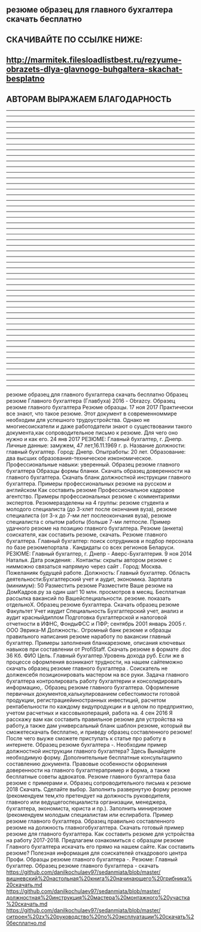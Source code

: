 резюме образец для главного бухгалтера скачать бесплатно
--------------------------------------------------
СКАЧИВАЙТЕ ПО ССЫЛКЕ НИЖЕ:
--------------------------------------------------
http://marmitek.filesloadlistbest.ru/rezyume-obrazets-dlya-glavnogo-buhgaltera-skachat-besplatno
--------------------------------------------------
АВТОРАМ ВЫРАЖАЕМ БЛАГОДАРНОСТЬ
--------------------------------------------------
--------------------------------------------------
--------------------------------------------------
--------------------------------------------------
--------------------------------------------------
--------------------------------------------------
--------------------------------------------------
--------------------------------------------------
--------------------------------------------------
--------------------------------------------------
--------------------------------------------------
--------------------------------------------------
--------------------------------------------------
--------------------------------------------------
--------------------------------------------------
--------------------------------------------------
--------------------------------------------------
--------------------------------------------------
--------------------------------------------------
--------------------------------------------------
--------------------------------------------------
--------------------------------------------------
--------------------------------------------------
--------------------------------------------------
--------------------------------------------------
--------------------------------------------------
--------------------------------------------------
--------------------------------------------------
--------------------------------------------------
--------------------------------------------------
--------------------------------------------------
--------------------------------------------------
--------------------------------------------------
--------------------------------------------------
--------------------------------------------------
--------------------------------------------------
--------------------------------------------------
--------------------------------------------------
--------------------------------------------------
--------------------------------------------------
--------------------------------------------------
--------------------------------------------------
--------------------------------------------------
--------------------------------------------------
--------------------------------------------------
--------------------------------------------------
--------------------------------------------------
--------------------------------------------------
--------------------------------------------------
--------------------------------------------------
--------------------------------------------------
резюме образец для главного бухгалтера скачать бесплатно Образец резюме Главного бухгалтера (Главбуха) 2016 - Obrazcy. Образец резюме главного бухгалтера  Резюме  образцы. 17 ноя 2017  Практически все знают, что такое резюме. Этот документ в современноммире необходим для успешного трудоустройства. Однако не многиесоискатели и даже работодатели знают о существовании такого документа,как сопроводительное письмо к резюме. Для чего оно нужно и как его. 24 янв 2017  РЕЗЮМЕ: Главный бухгалтер, г. Днепр. Личные данные: замужем, 47 лет,16.11.1969 г. р. Название должности: главный бухгалтер. Город: Днепр. Опытработы: 20 лет. Образование: два высших образования-техническое иэкономическое. Профессиональные навыки: уверенный. Образец резюме главного бухгалтера Образцы формы бланки. Скачать образец доверенности на главного бухгалтера. Скачать бланк должностной инструкции главного бухгалтера. Примеры профессиональных резюме на русском и английском
Как составить резюме  Профессиональное кадровое агентство. Примеры профессиональных резюме с комментариями экспертов. Резюмеразделены на 4 группы: резюме студента и молодого специалиста (до 3-хлет после окончания вуза), резюме специалиста (от 3-х до 7-ми лет послеокончания вуза), резюме специалиста с опытом работы (больше 7-ми летпосле. Пример удачного резюме на позицию главного бухгалтера. Резюме (анкета) соискателя, как составить резюме, скачать. Резюме главного бухгалтера. Главный бухгалтер: поиск сотрудников и подбор персонала по базе резюмепортала . Кандидаты со всех регионов Беларуси. РЕЗЮМЕ: Главный бухгалтер, г. Днепр - Аверс-Бухгалтерия. 9 ноя 2014  Наталья. Дата рождения: . Контакты: скрыты автором резюме  с нимможно связаться напрямую через сайт . Город: Москва. Пожеланияк будущей работе. Должность: Главный бухгалтер. Область деятельности:Бухгалтерский учет и аудит, экономика. Зарплата (минимум): 50
Разместить резюме Разместите Ваше резюме на ДомКадров.ру за один шаг! 10 млн. просмотров в месяц. Бесплатная рассылка вакансий по Вашейспециальности. резюме. показать отдельноX. Образец резюме бухгалтера. Скачать образец резюме  Факультет Учет иаудит Специальность Бухгалтерский учет, анализ и аудит красныйдиплом  Подготовка бухгалтерской и налоговой отчетности в ИФНС, ФондыФСС и ПФР; сентябрь 2001  январь 2005 г. ООО Эврика-М Должность:. Огромный банк резюме и образцы правильного написания резюме наработу по вакансии главный бухгалтер. Примеры заполнения бланкарезюме, описания ключевых навыков при составлении от ProfiStaff. Скачать резюме в формате .doc 36 Кб. ФИО  Цель. Главный бухгалтер.Уровень дохода  руб. Если же в процессе оформления возникают трудности, на нашем сайтеможно скачать образец резюме главного бухгалтера . Соискатель не долженсебя позиционировать мастером на все руки. Задача главного бухгалтера контролировать работу бухгалтерии и консолидировать информацию,. Образец резюме главного бухгалтера. Оформление первичных документов,калькулированием себестоимости готовой продукции, регистрациейиностранных инвестиций, расчетом рентабельности по каждому видупродукции и в целом по предприятию, учетом расчетных и кассовыхопераций, работа на. 4 сен 2016  Я расскажу вам как составить правильное резюме для устройства на работу,а также дам универсальный бланк  шаблон резюме, который вы сможетескачать бесплатно, и приведу образец составленного резюме! После чего выуже сможете приступать к статье про работу в интернете. Образец резюме бухгалтера -. Необходим пример должностной инструкции главного бухгалтера? Здесь Вынайдете необходимую форму. Дополнительные бесплатные консультациипо составлению документа.
Правовые особенности оформления доверенности на главного бухгалтерапример и форма, а также бесплатные советы адвокатов. Резюме главного бухгалтера  база резюме с примерами и. Образец сопроводительного письма к резюме 2018  Скачать. Сделайте выбор. Заполнить развернутую форму резюме (рекомендуем тем,кто претендует на должность руководителя, главного или ведущегоспециалиста организации, менеджера, бухгалтера, экономиста, юриста и пр.). Заполнить минирезюме (рекомендуем молодым специалистам или еслиработа. Пример резюме главного бухгалтера. Образец правильно составленного резюме на должность главногобухгалтера. Скачать готовый пример резюме для главного бухгалтера. Как составить резюме для устройства на работу 2017-2018. Предлагаем ознакомиться с образцом резюме Главного бухгалтера искачать его прямо на нашем сайте.
Как составить резюме? Полезная информация для соискателей откадрового центра Профи. Образцы резюме главного бухгалтера -. Резюме: Главный бухгалтер. Образец резюме главного бухгалтера - скачать
https://github.com/danilkochulaev97/sedanmiata/blob/master/вишневский%20настольная%20книга%20начинающего%20грибника%20скачать.md
https://github.com/danilkochulaev97/sedanmiata/blob/master/должностная%20инструкция%20мастера%20монтажного%20участка%20скачать.md
https://github.com/danilkochulaev97/sedanmiata/blob/master/ситроен%20zx%20руководство%20по%20эксплуатации%20скачать%20бесплатно.md
